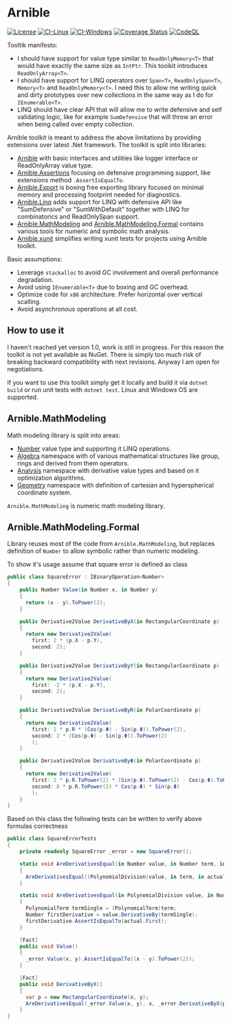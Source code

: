 ﻿# Arnible

[![License](https://img.shields.io/badge/License-Apache%202.0-blue.svg)](https://github.com/tomaszbiegacz/Arnible.MathModeling/blob/master/LICENSE)
[![CI-Linux](https://github.com/tomaszbiegacz/Arnible.MathModeling/actions/workflows/ci-linux.yml/badge.svg)](https://github.com/tomaszbiegacz/Arnible.MathModeling/actions/workflows/ci-linux.yml)
[![CI-Windows](https://github.com/tomaszbiegacz/Arnible.MathModeling/actions/workflows/ci-windows.yml/badge.svg)](https://github.com/tomaszbiegacz/Arnible.MathModeling/actions/workflows/ci-windows.yml)
[![Coverage Status](https://coveralls.io/repos/github/tomaszbiegacz/Arnible.MathModeling/badge.svg?branch=master)](https://coveralls.io/github/tomaszbiegacz/Arnible.MathModeling?branch=master)
[![CodeQL](https://github.com/tomaszbiegacz/Arnible.MathModeling/actions/workflows/codeql-analysis.yml/badge.svg)](https://github.com/tomaszbiegacz/Arnible.MathModeling/actions/workflows/codeql-analysis.yml)

Tooltik manifesto:
* I should have support for value type similar to `ReadOnlyMemory<T>` that would have exactly the same size as `IntPtr`.
  This toolkit introduces `ReadOnlyArray<T>`.
* I should have support for LINQ operators over `Span<T>`, `ReadOnlySpan<T>`, `Memory<T>` and `ReadOnlyMemory<T>`.
  I need this to allow me writing quick and dirty prototypes over new collections in the same way as I do for `IEnumerable<T>`.
* LINQ should have clear API that will allow me to write defensive and self validating logic, like for example `SumDefensive` that will throw an error when being called over empty collection.

Arnible toolkit is meant to address the above limitations by providing extensions over latest .Net framework.
The toolkit is split into libraries:
* [Arnible](./Arnible) with basic interfaces and utilities like logger interface or ReadOnlyArray value type.
* [Arnible.Assertions](./Arnible.Assertions) focusing on defensive programming support, like extensions method `.AssertIsEqualTo`.
* [Arnible.Export](./Arnible.Export) is boxing free exporting library focused on minimal memory and processing footprint needed for diagnostics.
* [Arnible.Linq](./Arnible.Linq) adds support for LINQ with defensive API like "SumDefensive" or "SumWithDefault" together with LINQ for combinatorics and ReadOnlySpan support.
* [Arnible.MathModeling](./Arnible.MathModeling) and [Arnible.MathModeling.Formal](./Arnible.MathModeling.Formal) contains various tools for numeric and symbolic math analysis.
* [Arnible.xunit](./Arnible.xunit) simplifies writing xunit tests for projects using Arnible toolkit.

Basic assumptions:
* Leverage `stackalloc` to avoid GC involvement and overall performance degradation.
* Avoid using `IEnumerable<T>` due to boxing and GC overhead.
* Optimize code for `x86` architecture. Prefer horizontal over vertical scalling.
* Avoid asynchronous operations at all cost.

## How to use it

I haven't reached yet version 1.0, work is still in progress.
For this reason the toolkit is not yet available as NuGet. There is simply too much risk of breaking backward compatibility with next revisions. Anyway I am open for negotiations.

If you want to use this toolkit simply get it locally and build it via `dotnet build` or run unit tests with `dotnet test`. Linux and Windows OS are supported.


## Arnible.MathModeling

Math modeling library is split into areas:
* [Number](./Arnible.MathModeling/Number.cs) value type and supporting it LINQ operations.
* [Algebra](./Arnible.MathModeling/Algebra) namespace with of various mathematical structures like group, rings and derived from them operators.
* [Analysis](./Arnible.MathModeling/Analysis) namespace with derivative value types and based on it optimization algorithms.
* [Geometry](./Arnible.MathModeling/Geometry) namespace with definition of cartesian and hyperspherical coordinate system.

`Arnible.MathModeling` is numeric math modeling library. 

## Arnible.MathModeling.Formal

Library reuses most of the code from `Arnible.MathModeling`, but replaces definition of `Number` to allow symbolic rather than numeric modeling.

To show it's usage assume that square error is defined as class
```C#
public class SquareError : IBinaryOperation<Number>
{    
    public Number Value(in Number x, in Number y)
    {
      return (x - y).ToPower(2);
    }

    public Derivative2Value DerivativeByX(in RectangularCoordinate p)
    {
      return new Derivative2Value(
        first: 2 * (p.X - p.Y),
        second: 2);
    }

    public Derivative2Value DerivativeByY(in RectangularCoordinate p)
    {
      return new Derivative2Value(
        first: -2 * (p.X - p.Y),
        second: 2);
    }

    public Derivative2Value DerivativeByR(in PolarCoordinate p)
    {
      return new Derivative2Value(
        first: 2 * p.R * (Cos(p.Φ) - Sin(p.Φ)).ToPower(2),
        second: 2 * (Cos(p.Φ) - Sin(p.Φ)).ToPower(2)
        );
    }     

    public Derivative2Value DerivativeByΦ(in PolarCoordinate p)
    {
      return new Derivative2Value(
        first: 2 * p.R.ToPower(2) * (Sin(p.Φ).ToPower(2) - Cos(p.Φ).ToPower(2)),
        second: 8 * p.R.ToPower(2) * Cos(p.Φ) * Sin(p.Φ)
        );
    }
}
```

Based on this class the following tests can be written to verify above formulas correctness
```C#
public class SquareErrorTests
{
    private readonly SquareError _error = new SquareError();

    static void AreDerivativesEqual(in Number value, in Number term, in Derivative1Value actual)
    {
      AreDerivativesEqual((PolynomialDivision)value, in term, in actual);
    }

    static void AreDerivativesEqual(in PolynomialDivision value, in Number term, in Derivative1Value actual)
    {
      PolynomialTerm termSingle = (PolynomialTerm)term;
      Number firstDerivative = value.DerivativeBy(termSingle);
      firstDerivative.AssertIsEqualTo(actual.First);
    }

    [Fact]
    public void Value()
    {
      _error.Value(x, y).AssertIsEqualTo((x - y).ToPower(2));
    }

    [Fact]
    public void DerivativeByX()
    {
      var p = new RectangularCoordinate(x, y);
      AreDerivativesEqual(_error.Value(x, y), x, _error.DerivativeByX(p));
    }
}
```

